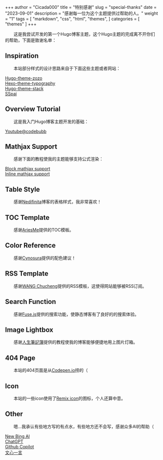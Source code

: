 +++
author = "Cicada000"
title = "特别感谢"
slug = "special-thanks"
date = "2023-09-01"
description = "感谢每一位为这个主题提供过帮助的人。"
weight = "1"
tags = [
    "markdown",
    "css",
    "html",
    "themes",
]
categories = [
    "themes"
]
+++

&emsp;&emsp;这是我尝试开发的第一个Hugo博客主题，这个Hugo主题的完成离不开你们的帮助，下面是致谢名单：

## Inspiration

&emsp;&emsp;本站部分样式的设计思路来自于下面这些主题或者网站：

[Hugo-theme-zozo](https://github.com/varkai/hugo-theme-zozo)
<br>
[Hexo-theme-typography](https://github.com/SumiMakito/hexo-theme-typography)
<br>
[Hugo-theme-stack](https://github.com/CaiJimmy/hugo-theme-stack)
<br>
[SSpai](https://sspai.com/)

## Overview Tutorial

&emsp;&emsp;这是我入门Hugo博客主题开发的基础：

[Youtube@codebubb](https://www.youtube.com/@codebubb)

## Mathjax Support

&emsp;&emsp;感谢下面的教程使我的主题能够支持公式渲染：

[Block mathjax support](https://blog.csdn.net/winter2121/article/details/105576380)
<br>
[Inline mathjax support](https://github.com/xianmin/hugo-theme-jane/issues/53)

## Table Style

&emsp;&emsp;感谢[Nedifinita](https://nedifinita.me/)博客的表格样式，我非常喜欢！

## TOC Template

&emsp;&emsp;感谢[AriesMe](https://www.ariesme.com/posts/2019/add_toc_for_hugo/)提供的TOC模板。

## Color Reference

&emsp;&emsp;感谢[Cynosura](https://cynosura.one/)提供的配色建议！

## RSS Template

&emsp;&emsp;感谢[WANG Chucheng](https://www.wangchucheng.com/zh/)提供的RSS模板，这使得网站能够被RSS订阅。

## Search Function

&emsp;&emsp;感谢[Fuse.js](https://www.fusejs.io/)提供的搜索功能，使静态博客有了良好的的搜索体验。

## Image Lightbox

&emsp;&emsp;感谢[人生筆記簿](https://blog.muxilong.com/pocket/hugo/hugo-%E4%BD%BF%E7%94%A8-fancybox-%E5%AE%9E%E7%8E%B0%E5%9B%BE%E7%89%87%E7%81%AF%E7%AE%B1-%E6%94%BE%E5%A4%A7%E5%8A%9F%E8%83%BD/)提供的教程使我的博客能够便捷地用上图片灯箱。

## 404 Page

&emsp;&emsp;本站的404页面是从[Codepen.io](https://codepen.io/MysticReborn/pen/rygqao)捞的（

## Icon

&emsp;&emsp;本站的一些icon使用了[Remix icon](https://remixicon.com)的图标，个人还算中意。

## Other

&emsp;&emsp;嗯...我承认有些地方写的有点水，有些地方还不会写，感谢众多AI的帮助（

[New Bing AI](https://bing.com)
<br>
[ChatGPT](https://chat.openai.com/)
<br>
[Github Copilot](https://github.com/features/copilot)
<br>
[文心一言](https://yiyan.baidu.com)
